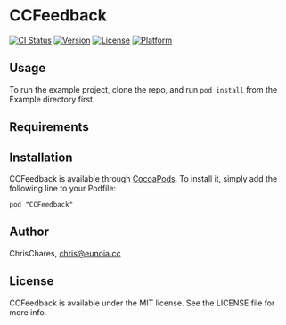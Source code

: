 # CCFeedback

[![CI Status](http://img.shields.io/travis/ChrisChares/CCFeedback.svg?style=flat)](https://travis-ci.org/ChrisChares/CCFeedback)
[![Version](https://img.shields.io/cocoapods/v/CCFeedback.svg?style=flat)](http://cocoadocs.org/docsets/CCFeedback)
[![License](https://img.shields.io/cocoapods/l/CCFeedback.svg?style=flat)](http://cocoadocs.org/docsets/CCFeedback)
[![Platform](https://img.shields.io/cocoapods/p/CCFeedback.svg?style=flat)](http://cocoadocs.org/docsets/CCFeedback)

## Usage

To run the example project, clone the repo, and run `pod install` from the Example directory first.

## Requirements

## Installation

CCFeedback is available through [CocoaPods](http://cocoapods.org). To install
it, simply add the following line to your Podfile:

    pod "CCFeedback"

## Author

ChrisChares, chris@eunoia.cc

## License

CCFeedback is available under the MIT license. See the LICENSE file for more info.

